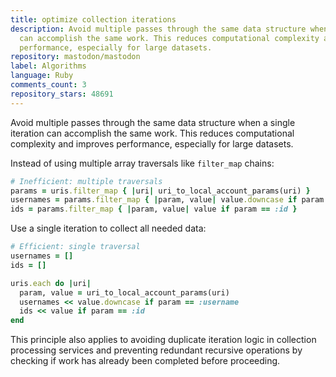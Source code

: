 ```yaml
---
title: optimize collection iterations
description: Avoid multiple passes through the same data structure when a single iteration
  can accomplish the same work. This reduces computational complexity and improves
  performance, especially for large datasets.
repository: mastodon/mastodon
label: Algorithms
language: Ruby
comments_count: 3
repository_stars: 48691
---
```


Avoid multiple passes through the same data structure when a single iteration can accomplish the same work. This reduces computational complexity and improves performance, especially for large datasets.

Instead of using multiple array traversals like `filter_map` chains:

```ruby
# Inefficient: multiple traversals
params = uris.filter_map { |uri| uri_to_local_account_params(uri) }
usernames = params.filter_map { |param, value| value.downcase if param == :username }
ids = params.filter_map { |param, value| value if param == :id }
```

Use a single iteration to collect all needed data:

```ruby
# Efficient: single traversal
usernames = []
ids = []

uris.each do |uri|
  param, value = uri_to_local_account_params(uri)
  usernames << value.downcase if param == :username
  ids << value if param == :id
end
```

This principle also applies to avoiding duplicate iteration logic in collection processing services and preventing redundant recursive operations by checking if work has already been completed before proceeding.